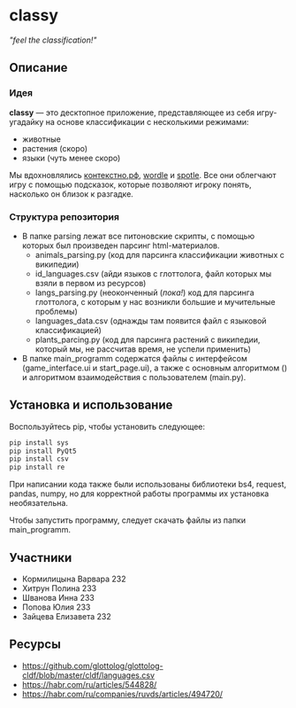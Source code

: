 # classy
_"feel the classification!"_

## Описание
### Идея
**classy** — это десктопное приложение, представляющее из себя игру-угадайку на основе классификации с несколькими режимами:
* животные
* растения (скоро)
* языки (чуть менее скоро)

Мы вдохновлялись [контекстно.рф](https://xn--e1ajbkccewgd.xn--p1ai/random), [wordle](https://www.nytimes.com/games/wordle/index.html) и [spotle](https://spotle.io/). Все они облегчают игру с помощью подсказок, которые позволяют игроку понять, насколько он близок к разгадке.

### Структура репозитория
* В папке parsing лежат все питоновские скрипты, с помощью которых был произведен парсинг html-материалов.
   * animals_parsing.py (код для парсинга классификации животных с википедии)
   * id_languages.csv (айди языков с глоттолога, файл которых мы взяли в первом из ресурсов)
   * langs_parsing.py (неоконченный (_пока!_) код для парсинга глоттолога, с которым у нас возникли большие и мучительные проблемы)
   * languages_data.csv (однажды там появится файл с языковой классификацией)
   * plants_parcing.py (код для парсинга растений с википедии, который мы, не рассчитав время, не успели применить)
* В папке main_programm содержатся файлы с интерфейсом (game_interface.ui и start_page.ui), а также с основным алгоритмом () и алгоритмом взаимодействия с пользователем (main.py).

## Установка и использование

Воспользуйтесь pip, чтобы установить следующее:
```python
pip install sys
pip install PyQt5
pip install csv
pip install re
```
При написании кода также были использованы библиотеки bs4, request, pandas, numpy, но для корректной работы программы их установка необязательна.

Чтобы запустить программу, следует скачать файлы из папки main_programm.




## Участники
* Кормилицына Варвара 232
* Хитрун Полина 233
* Шванова Инна 233
* Попова Юлия 233
* Зайцева Елизавета 232
## Ресурсы
* https://github.com/glottolog/glottolog-cldf/blob/master/cldf/languages.csv
* https://habr.com/ru/articles/544828/
* https://habr.com/ru/companies/ruvds/articles/494720/
